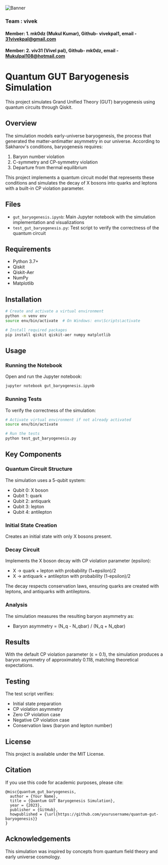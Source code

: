 ![Banner](https://raw.githubusercontent.com/quantamu/qtamu-ibm-fliq-challenge/refs/heads/main/images/banner.png)
### Team : vivek
#### Member: 1. mk0dz (Mukul Kumar), Github- vivekpal1, email - 31vivekpal@gmail.com
#### Member: 2. viv31 (Vivel pal), Github- mk0dz, email - Mukulpal108@hotmail.com


# Quantum GUT Baryogenesis Simulation

This project simulates Grand Unified Theory (GUT) baryogenesis using quantum circuits through Qiskit.

## Overview

The simulation models early-universe baryogenesis, the process that generated the matter-antimatter asymmetry in our universe. According to Sakharov's conditions, baryogenesis requires:

1. Baryon number violation
2. C-symmetry and CP-symmetry violation 
3. Departure from thermal equilibrium

This project implements a quantum circuit model that represents these conditions and simulates the decay of X bosons into quarks and leptons with a built-in CP violation parameter.

## Files

- `gut_baryogenesis.ipynb`: Main Jupyter notebook with the simulation implementation and visualizations
- `test_gut_baryogenesis.py`: Test script to verify the correctness of the quantum circuit

## Requirements

- Python 3.7+
- Qiskit
- Qiskit-Aer
- NumPy
- Matplotlib

## Installation

```bash
# Create and activate a virtual environment
python -m venv env
source env/bin/activate  # On Windows: env\Scripts\activate

# Install required packages
pip install qiskit qiskit-aer numpy matplotlib
```

## Usage

### Running the Notebook

Open and run the Jupyter notebook:

```bash
jupyter notebook gut_baryogenesis.ipynb
```

### Running Tests

To verify the correctness of the simulation:

```bash
# Activate virtual environment if not already activated
source env/bin/activate

# Run the tests
python test_gut_baryogenesis.py
```

## Key Components

### Quantum Circuit Structure

The simulation uses a 5-qubit system:
- Qubit 0: X boson
- Qubit 1: quark
- Qubit 2: antiquark
- Qubit 3: lepton
- Qubit 4: antilepton

### Initial State Creation

Creates an initial state with only X bosons present.

### Decay Circuit

Implements the X boson decay with CP violation parameter (epsilon):
- X → quark + lepton with probability (1+epsilon)/2
- X → antiquark + antilepton with probability (1-epsilon)/2

The decay respects conservation laws, ensuring quarks are created with leptons, and antiquarks with antileptons.

### Analysis

The simulation measures the resulting baryon asymmetry as:
- Baryon asymmetry = (N_q - N_qbar) / (N_q + N_qbar)

## Results

With the default CP violation parameter (ε = 0.1), the simulation produces a baryon asymmetry of approximately 0.118, matching theoretical expectations.

## Testing

The test script verifies:
- Initial state preparation
- CP violation asymmetry
- Zero CP violation case
- Negative CP violation case
- Conservation laws (baryon and lepton number)

## License

This project is available under the MIT License.

## Citation

If you use this code for academic purposes, please cite:

```
@misc{quantum_gut_baryogenesis,
  author = {Your Name},
  title = {Quantum GUT Baryogenesis Simulation},
  year = {2023},
  publisher = {GitHub},
  howpublished = {\url{https://github.com/yourusername/quantum-gut-baryogenesis}}
}
```

## Acknowledgements

This simulation was inspired by concepts from quantum field theory and early universe cosmology. 
